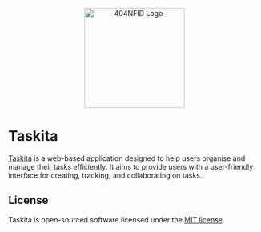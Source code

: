 <p align="center"><a href="https://laravel.com" target="_blank"><img src="https://avatars.githubusercontent.com/u/87377917?s=200&v=4" width="200" alt="404NFID Logo"></a></p>

# Taskita

[Taskita](https://docs.google.com/document/d/1KX6K4MPF1yZFHKTXX31xgCc1xeyQYI5nD_AIN42KvD0/edit?usp=sharing) is a web-based application designed to help users organise and manage their tasks efficiently. It aims to provide users with a user-friendly interface for creating, tracking, and collaborating on tasks.


## License

Taskita is open-sourced software licensed under the [MIT license](https://opensource.org/licenses/MIT).